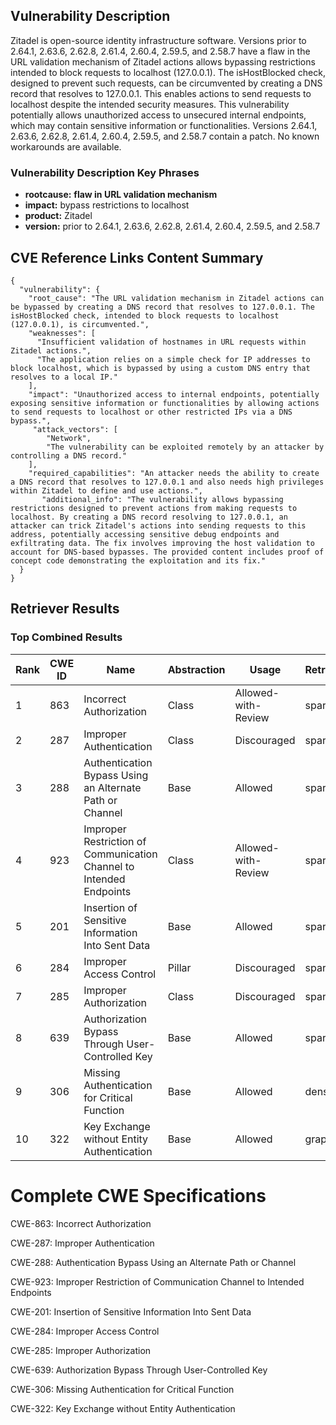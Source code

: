 ## Vulnerability Description
Zitadel is open-source identity infrastructure software. Versions prior to 2.64.1, 2.63.6, 2.62.8, 2.61.4, 2.60.4, 2.59.5, and 2.58.7 have a flaw in the URL validation mechanism of Zitadel actions allows bypassing restrictions intended to block requests to localhost (127.0.0.1). The isHostBlocked check, designed to prevent such requests, can be circumvented by creating a DNS record that resolves to 127.0.0.1. This enables actions to send requests to localhost despite the intended security measures. This vulnerability potentially allows unauthorized access to unsecured internal endpoints, which may contain sensitive information or functionalities. Versions 2.64.1, 2.63.6, 2.62.8, 2.61.4, 2.60.4, 2.59.5, and 2.58.7 contain a patch. No known workarounds are available.

### Vulnerability Description Key Phrases
- **rootcause:** **flaw in URL validation mechanism**
- **impact:** bypass restrictions to localhost
- **product:** Zitadel
- **version:** prior to 2.64.1, 2.63.6, 2.62.8, 2.61.4, 2.60.4, 2.59.5, and 2.58.7

## CVE Reference Links Content Summary
```
{
  "vulnerability": {
    "root_cause": "The URL validation mechanism in Zitadel actions can be bypassed by creating a DNS record that resolves to 127.0.0.1. The isHostBlocked check, intended to block requests to localhost (127.0.0.1), is circumvented.",
    "weaknesses": [
      "Insufficient validation of hostnames in URL requests within Zitadel actions.",
      "The application relies on a simple check for IP addresses to block localhost, which is bypassed by using a custom DNS entry that resolves to a local IP."
    ],
    "impact": "Unauthorized access to internal endpoints, potentially exposing sensitive information or functionalities by allowing actions to send requests to localhost or other restricted IPs via a DNS bypass.",
     "attack_vectors": [
        "Network",
        "The vulnerability can be exploited remotely by an attacker by controlling a DNS record."
    ],
    "required_capabilities": "An attacker needs the ability to create a DNS record that resolves to 127.0.0.1 and also needs high privileges within Zitadel to define and use actions.",
       "additional_info": "The vulnerability allows bypassing restrictions designed to prevent actions from making requests to localhost. By creating a DNS record resolving to 127.0.0.1, an attacker can trick Zitadel's actions into sending requests to this address, potentially accessing sensitive debug endpoints and exfiltrating data. The fix involves improving the host validation to account for DNS-based bypasses. The provided content includes proof of concept code demonstrating the exploitation and its fix."
  }
}
```

## Retriever Results

### Top Combined Results

| Rank | CWE ID | Name | Abstraction | Usage  | Retrievers | Individual Scores |
|------|--------|------|-------------|-------|------------|-------------------|
| 1 | 863 | Incorrect Authorization | Class | Allowed-with-Review | sparse | 0.640 |
| 2 | 287 | Improper Authentication | Class | Discouraged | sparse | 0.638 |
| 3 | 288 | Authentication Bypass Using an Alternate Path or Channel | Base | Allowed | sparse | 0.637 |
| 4 | 923 | Improper Restriction of Communication Channel to Intended Endpoints | Class | Allowed-with-Review | sparse | 0.634 |
| 5 | 201 | Insertion of Sensitive Information Into Sent Data | Base | Allowed | sparse | 0.624 |
| 6 | 284 | Improper Access Control | Pillar | Discouraged | sparse | 0.622 |
| 7 | 285 | Improper Authorization | Class | Discouraged | sparse | 0.617 |
| 8 | 639 | Authorization Bypass Through User-Controlled Key | Base | Allowed | sparse | 0.612 |
| 9 | 306 | Missing Authentication for Critical Function | Base | Allowed | dense | 0.521 |
| 10 | 322 | Key Exchange without Entity Authentication | Base | Allowed | graph | 0.003 |



# Complete CWE Specifications

CWE-863: Incorrect Authorization

CWE-287: Improper Authentication

CWE-288: Authentication Bypass Using an Alternate Path or Channel

CWE-923: Improper Restriction of Communication Channel to Intended Endpoints

CWE-201: Insertion of Sensitive Information Into Sent Data

CWE-284: Improper Access Control

CWE-285: Improper Authorization

CWE-639: Authorization Bypass Through User-Controlled Key

CWE-306: Missing Authentication for Critical Function

CWE-322: Key Exchange without Entity Authentication